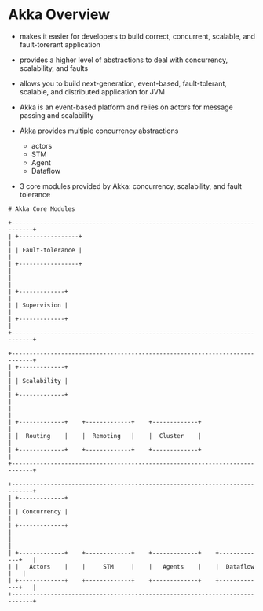 # Akka Overview

- makes it easier for developers to build correct, concurrent, scalable, and
  fault-torerant application

- provides a higher level of abstractions to deal with concurrency, scalability,
  and faults

- allows you to build next-generation, event-based, fault-tolerant, scalable,
  and distributed application for JVM

- Akka is an event-based platform and relies on actors for message passing and scalability

- Akka provides multiple concurrency abstractions
  - actors
  - STM
  - Agent
  - Dataflow

- 3 core modules provided by Akka: concurrency, scalability, and fault tolerance

```shell
# Akka Core Modules

+----------------------------------------------------------------------------+
| +-----------------+                                                        |
| | Fault-tolerance |                                                        |
| +-----------------+                                                        |
|                                                                            |
| +-------------+                                                            |
| | Supervision |                                                            |
| +-------------+                                                            |
+----------------------------------------------------------------------------+

+----------------------------------------------------------------------------+
| +-------------+                                                            |
| | Scalability |                                                            |
| +-------------+                                                            |
|                                                                            |
| +-------------+    +-------------+    +-------------+                      |
| |  Routing    |    |  Remoting   |    |  Cluster    |                      |
| +-------------+    +-------------+    +-------------+                      |
+----------------------------------------------------------------------------+

+----------------------------------------------------------------------------+
| +-------------+                                                            |
| | Concurrency |                                                            |
| +-------------+                                                            |
|                                                                            |
| +-------------+    +-------------+    +-------------+    +-------------+   |
| |   Actors    |    |     STM     |    |   Agents    |    |  Dataflow   |   |
| +-------------+    +-------------+    +-------------+    +-------------+   |
+----------------------------------------------------------------------------+
```
